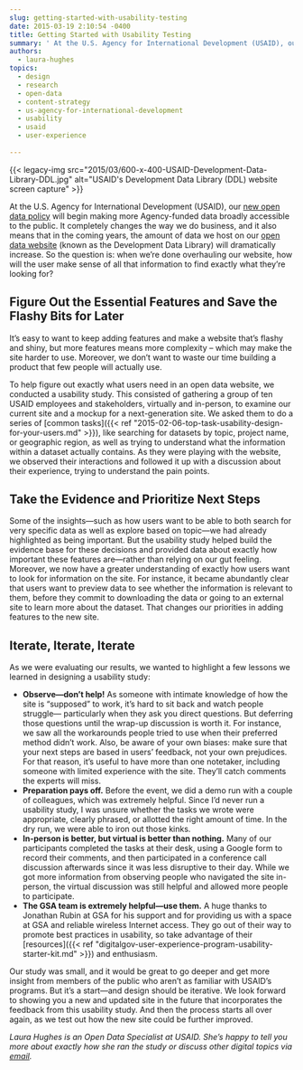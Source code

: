 ```yaml
---
slug: getting-started-with-usability-testing
date: 2015-03-19 2:10:54 -0400
title: Getting Started with Usability Testing
summary: ' At the U.S. Agency for International Development (USAID), our new open data policy will begin making more Agency-funded data broadly accessible to the public. It completely changes the way we do business, and it also means that in the coming years, the amount of data we'
authors:
  - laura-hughes
topics:
  - design
  - research
  - open-data
  - content-strategy
  - us-agency-for-international-development
  - usability
  - usaid
  - user-experience
  
---
```


{{< legacy-img src="2015/03/600-x-400-USAID-Development-Data-Library-DDL.jpg" alt="USAID's Development Data Library (DDL) website screen capture" >}}

At the U.S. Agency for International Development (USAID), our [new open data policy](http://blog.usaid.gov/2014/10/announcing-usaids-open-data-policy/) will begin making more Agency-funded data broadly accessible to the public. It completely changes the way we do business, and it also means that in the coming years, the amount of data we host on our [open data website](http://www.usaid.gov/data) (known as the Development Data Library) will dramatically increase. So the question is: when we&#8217;re done overhauling our website, how will the user make sense of all that information to find exactly what they’re looking for?

## Figure Out the Essential Features and Save the Flashy Bits for Later

It’s easy to want to keep adding features and make a website that’s flashy and shiny, but more features means more complexity – which may make the site harder to use. Moreover, we don’t want to waste our time building a product that few people will actually use.

To help figure out exactly what users need in an open data website, we conducted a usability study. This consisted of gathering a group of ten USAID employees and stakeholders, virtually and in-person, to examine our current site and a mockup for a next-generation site. We asked them to do a series of [common tasks]({{< ref "2015-02-06-top-task-usability-design-for-your-users.md" >}}), like searching for datasets by topic, project name, or geographic region, as well as trying to understand what the information within a dataset actually contains. As they were playing with the website, we observed their interactions and followed it up with a discussion about their experience, trying to understand the pain points.

## Take the Evidence and Prioritize Next Steps

Some of the insights—such as how users want to be able to both search for very specific data as well as explore based on topic—we had already highlighted as being important. But the usability study helped build the evidence base for these decisions and provided data about exactly how important these features are—rather than relying on our gut feeling. Moreover, we now have a greater understanding of exactly how users want to look for information on the site. For instance, it became abundantly clear that users want to preview data to see whether the information is relevant to them, before they commit to downloading the data or going to an external site to learn more about the dataset. That changes our priorities in adding features to the new site.

## Iterate, Iterate, Iterate

As we were evaluating our results, we wanted to highlight a few lessons we learned in designing a usability study:

  * **Observe—don’t help!** As someone with intimate knowledge of how the site is “supposed” to work, it’s hard to sit back and watch people struggle— particularly when they ask you direct questions. But deferring those questions until the wrap-up discussion is worth it. For instance, we saw all the workarounds people tried to use when their preferred method didn’t work. Also, be aware of your own biases: make sure that your next steps are based in users’ feedback, not your own prejudices. For that reason, it’s useful to have more than one notetaker, including someone with limited experience with the site. They’ll catch comments the experts will miss.
  * **Preparation pays off.** Before the event, we did a demo run with a couple of colleagues, which was extremely helpful. Since I’d never run a usability study, I was unsure whether the tasks we wrote were appropriate, clearly phrased, or allotted the right amount of time. In the dry run, we were able to iron out those kinks.
  * **In-person is better, but virtual is better than nothing.** Many of our participants completed the tasks at their desk, using a Google form to record their comments, and then participated in a conference call discussion afterwards since it was less disruptive to their day. While we got more information from observing people who navigated the site in-person, the virtual discussion was still helpful and allowed more people to participate.
  * **The GSA team is extremely helpful—use them.** A huge thanks to Jonathan Rubin at GSA for his support and for providing us with a space at GSA and reliable wireless Internet access. They go out of their way to promote best practices in usability, so take advantage of their [resources]({{< ref "digitalgov-user-experience-program-usability-starter-kit.md" >}}) and enthusiasm.

Our study was small, and it would be great to go deeper and get more insight from members of the public who aren’t as familiar with USAID’s programs. But it’s a start—and design should be iterative. We look forward to showing you a new and updated site in the future that incorporates the feedback from this usability study. And then the process starts all over again, as we test out how the new site could be further improved.

_Laura Hughes is an Open Data Specialist at USAID. She’s happy to tell you more about exactly how she ran the study or discuss other digital topics via [email](mailto:lhughes@usaid.gov)._